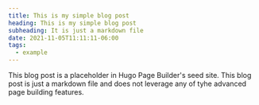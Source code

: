 ```yaml
---
title: This is my simple blog post
heading: This is my simple blog post
subheading: It is just a markdown file
date: 2021-11-05T11:11:11-06:00
tags:
  - example
---
```


This blog post is a placeholder in Hugo Page Builder's seed site. This blog post is just a markdown file and does not leverage any of tyhe advanced page building features.